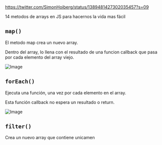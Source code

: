 https://twitter.com/SimonHoiberg/status/1389481427302035457?s=09

14 metodos de arrays en JS para hacernos la vida mas fácil

## ```map()```

El metodo map crea un nuevo array.

Dentro del array, lo llena con el resultado de una funcion callback que pasa por cada elemento del array viejo.

![Image](https://pbs.twimg.com/media/E0ht_ezX0AQBK9c?format=png&name=small)

## ```forEach()```

Ejecuta una función, una vez por cada elemento en el array.

Esta función callback no espera un resultado o return.

![Image](https://pbs.twimg.com/media/E0ht_egWYAEqff5?format=png&name=small)

## ```filter()```

Crea un nuevo array que contiene unicamen